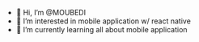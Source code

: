 - 👋 Hi, I’m @MOUBEDI
- 👀 I’m interested in mobile application w/ react native
- 🌱 I’m currently learning all about mobile application

<!---
MOUBEDI/MOUBEDI is a ✨ special ✨ repository because its `README.md` (this file) appears on your GitHub profile.
You can click the Preview link to take a look at your changes.
--->
